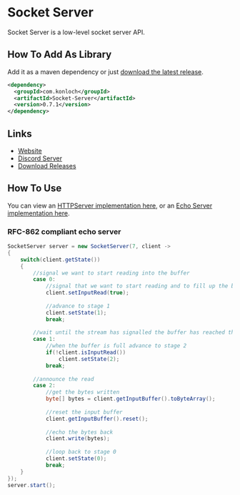 # Socket Server
Socket Server is a low-level socket server API.

## How To Add As Library
Add it as a maven dependency or just [download the latest release](https://github.com/Konloch/Socket-Server/releases).
```xml
<dependency>
  <groupId>com.konloch</groupId>
  <artifactId>Socket-Server</artifactId>
  <version>0.7.1</version>
</dependency>
```

## Links
* [Website](https://konloch.com/Socket-Server/)
* [Discord Server](https://discord.gg/aexsYpfMEf)
* [Download Releases](https://github.com/Konloch/Socket-Server/releases)

## How To Use
You can view an [HTTPServer implementation here](), or an [Echo Server implementation here]().

### RFC-862 compliant echo server
```java
SocketServer server = new SocketServer(7, client -> 
{
    switch(client.getState())
    {
        //signal we want to start reading into the buffer
        case 0:
            //signal that we want to start reading and to fill up the buffer
            client.setInputRead(true);
            
            //advance to stage 1
            client.setState(1);
            break;
            
        //wait until the stream has signalled the buffer has reached the end
        case 1:
            //when the buffer is full advance to stage 2
            if(!client.isInputRead())
                client.setState(2);
            break;
            
        //announce the read
        case 2:
            //get the bytes written
            byte[] bytes = client.getInputBuffer().toByteArray();
            
            //reset the input buffer
            client.getInputBuffer().reset();
        
            //echo the bytes back
            client.write(bytes);
            
            //loop back to stage 0
            client.setState(0);
            break;
    }
});
server.start();
```